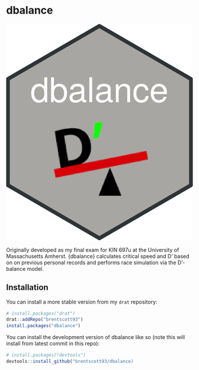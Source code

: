 
<!-- README.md is generated from README.Rmd. Please edit that file -->

# dbalance

<img src = "inst/hex-dbalance.png">

<!-- badges: start -->
<!-- badges: end -->

Originally developed as my final exam for KIN 697u at the University of
Massachusetts Amherst. {dbalance} calculates critical speed and D’ based
on on previous personal records and performs race simulation via the
D’-balance model.

## Installation

You can install a more stable version from my `drat` repository:

``` r
# install.packages("drat")
drat::addRepo("brentscott93")
install.packages("dbalance")
```

You can install the development version of dbalance like so (note this
will install from latest commit in this repo):

``` r
# install.packages("devtools")
devtools::install_github("brentscott93/dbalance)
```
